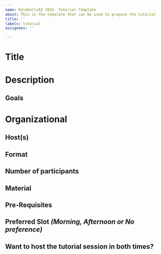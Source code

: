 ```yaml
---
name: HelmholtzAI 2025- Tutorial Template
about: This is the template that can be used to propose the tutorial
title: ''
labels: tutorial
assignees: ''

---
```


# Title
<!--Add informative title here! -->

# Description

## Goals
<!--What objectives does the tutorial serve? Why is it important to include it as a part of HAICON 2025? -->

# Organizational
<!--In the following, please provide organizational information about the session. -->

## Host(s)

<!--
Names and e-mail addresses of all people involved in hosting this session.
-->

## Format

<!--E.g., introduction talk followed by open discussion, brainstorming, hackathon like format, world café, etc. If applicable also include methods used to enhance interaction and collaboration. -->

## Number of participants
<!-- Define the minimal number of participants you need to work on the specified task. 
Is there a limit to the number of people who attend this session? -->

## Material

<!-- State here the material and devices you need: beamer, flipchart, paper, markers, post-its, etc. 
We will then see what we can provide and let you know, if you should bring something yourself-->

## Pre-Requisites

<!-- State here the software tools and other privileges that are needed. For instance, prior knowledge, installation of software etc.  -->

## Preferred Slot *(Morning, Afternoon or No preference)*

<!--State the time slot which is your preference.-->

## Want to host the tutorial session in both times?

<!--We are happy to provide this opportunity to conduct the tutorial session in both time slots.-->
